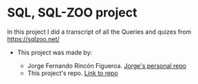  # SQL, SQL-ZOO project
In this project I did a transcript of all the Queries and quizes from https://sqlzoo.net/



* This project was made by:
  
  * Jorge Fernando Rincón Figueroa.
  [Jorge's personal repo](https://github.com/jofer86) 
  * This project's repo.
  [Link to repo](https://github.com/jofer86/sql-zoo)
